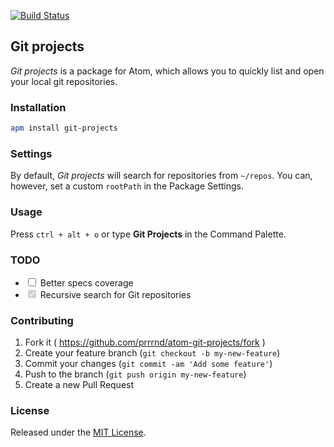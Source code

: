[![Build Status](https://travis-ci.org/prrrnd/atom-git-projects.svg?branch=master)](https://travis-ci.org/prrrnd/atom-git-projects)

## Git projects

_Git projects_ is a package for Atom, which allows you to quickly list and open your local git repositories.

### Installation
```sh
apm install git-projects
```

### Settings
By default, _Git projects_ will search for repositories from `~/repos`.
You can, however, set a custom `rootPath` in the Package Settings.<br/>


### Usage

Press `ctrl + alt + o` or type **Git Projects** in the Command Palette.

### TODO
<ul>
<li><input type="checkbox"> Better specs coverage
<li><input type="checkbox" disabled checked> Recursive search for Git repositories
</ul>

### Contributing

1. Fork it ( https://github.com/prrrnd/atom-git-projects/fork )
2. Create your feature branch (`git checkout -b my-new-feature`)
3. Commit your changes (`git commit -am 'Add some feature'`)
4. Push to the branch (`git push origin my-new-feature`)
5. Create a new Pull Request

### License

Released under the [MIT License](http://www.opensource.org/licenses/MIT).
